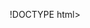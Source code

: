 !DOCTYPE html>
<html lang="en">
<head>
    <meta charset="UTF-8">
    <meta name="viewport" content="width=device-width, initial-scale=1.0">
    <title>Beauty Essentials - Premium Products</title>
    <style>
        * {
            margin: 0;
            padding: 0;
            box-sizing: border-box;
        }
up
        body {
            font-family: 'Arial', sans-serif;
            line-height: 1.6;
            color: #333;
        }

        .header {
            background: linear-gradient(135deg, #ff6b9d, #c44569);
            color: white;
            padding: 1rem 0;
            position: sticky;
            top: 0;
            z-index: 100;
            box-shadow: 0 2px 10px rgba(0,0,0,0.1);
        }

        .nav {
            display: flex;
            justify-content: space-between;
            align-items: center;
            max-width: 1200px;
            margin: 0 auto;
            padding: 0 2rem;
        }

        .logo {
            font-size: 1.8rem;
            font-weight: bold;
        }

        .nav-links {
            display: flex;
            list-style: none;
            gap: 2rem;
        }

        .nav-links a {
            color: white;
            text-decoration: none;
            transition: opacity 0.3s;
        }

        .nav-links a:hover {
            opacity: 0.8;
        }

        .hero {
            background: linear-gradient(135deg, #667eea 0%, #764ba2 100%);
            color: white;
            padding: 5rem 0;
            text-align: center;
        }

        .hero h1 {
            font-size: 3rem;
            margin-bottom: 1rem;
            text-shadow: 2px 2px 4px rgba(0,0,0,0.3);
        }

        .hero p {
            font-size: 1.3rem;
            margin-bottom: 2rem;
            max-width: 600px;
            margin-left: auto;
            margin-right: auto;
        }

        .btn {
            display: inline-block;
            background: #ff6b9d;
            color: white;
            padding: 1rem 2rem;
            text-decoration: none;
            border-radius: 50px;
            transition: all 0.3s;
            box-shadow: 0 4px 15px rgba(255, 107, 157, 0.3);
            font-weight: bold;
        }

        .btn:hover {
            background: #e55a87;
            transform: translateY(-2px);
            box-shadow: 0 6px 20px rgba(255, 107, 157, 0.4);
        }

        .container {
            max-width: 1200px;
            margin: 0 auto;
            padding: 0 2rem;
        }

        .section {
            padding: 4rem 0;
        }

        .section-title {
            text-align: center;
            font-size: 2.5rem;
            margin-bottom: 3rem;
            color: #c44569;
        }

        .products-grid {
            display: grid;
            grid-template-columns: repeat(auto-fit, minmax(320px, 1fr));
            gap: 2rem;
            margin-top: 2rem;
        }

        .product-card {
            background: white;
            border-radius: 15px;
            padding: 2rem;
            text-align: center;
            box-shadow: 0 8px 25px rgba(0,0,0,0.1);
            transition: transform 0.3s, box-shadow 0.3s;
            border: 1px solid #f0f0f0;
        }

        .product-card:hover {
            transform: translateY(-10px);
            box-shadow: 0 15px 35px rgba(0,0,0,0.15);
        }

        .product-image {
            width: 120px;
            height: 120px;
            background: linear-gradient(135deg, #ff9ec5, #ffb3d1);
            border-radius: 15px;
            margin: 0 auto 1.5rem;
            display: flex;
            align-items: center;
            justify-content: center;
            font-size: 3rem;
        }

        .product-card h3 {
            color: #c44569;
            margin-bottom: 1rem;
            font-size: 1.3rem;
        }

        .product-card p {
            margin-bottom: 1.5rem;
            color: #666;
            line-height: 1.6;
        }

        .product-price {
            font-size: 1.5rem;
            font-weight: bold;
            color: #ff6b9d;
            margin-bottom: 1rem;
        }

        .product-btn {
            background: #667eea;
            color: white;
            padding: 0.8rem 1.5rem;
            border: none;
            border-radius: 25px;
            cursor: pointer;
            transition: all 0.3s;
            font-size: 1rem;
            font-weight: bold;
        }

        .product-btn:hover {
            background: #5a6fd8;
            transform: scale(1.05);
        }

        .trending-badge {
            position: absolute;
            top: -10px;
            right: 10px;
            background: #ff4757;
            color: white;
            padding: 0.3rem 0.8rem;
            border-radius: 15px;
            font-size: 0.8rem;
            font-weight: bold;
        }

        .product-card {
            position: relative;
        }

        .features {
            background: #f8f9ff;
        }

        .features-grid {
            display: grid;
            grid-template-columns: repeat(auto-fit, minmax(250px, 1fr));
            gap: 2rem;
        }

        .feature {
            text-align: center;
            padding: 2rem;
            background: white;
            border-radius: 10px;
            box-shadow: 0 4px 15px rgba(0,0,0,0.1);
        }

        .feature-icon {
            width: 60px;
            height: 60px;
            background: #ff6b9d;
            border-radius: 50%;
            margin: 0 auto 1rem;
            display: flex;
            align-items: center;
            justify-content: center;
            color: white;
            font-size: 1.5rem;
        }

        .footer {
            background: #2c2c2c;
            color: white;
            text-align: center;
            padding: 3rem 0;
        }

        .footer-content {
            display: grid;
            grid-template-columns: repeat(auto-fit, minmax(250px, 1fr));
            gap: 2rem;
            margin-bottom: 2rem;
        }

        .footer-section h3 {
            margin-bottom: 1rem;
            color: #ff9ec5;
        }

        .footer-section a {
            color: #ccc;
            text-decoration: none;
            display: block;
            margin-bottom: 0.5rem;
        }

        .footer-section a:hover {
            color: #ff9ec5;
        }

        @media (max-width: 768px) {
            .nav-links {
                display: none;
            }
            
            .hero h1 {
                font-size: 2rem;
            }
            
            .hero p {
                font-size: 1.1rem;
            }
            
            .products-grid {
                grid-template-columns: 1fr;
            }
        }
    </style>
</head>
<body>
    <header class="header">
        <nav class="nav">
            <div class="logo">Beauty Essentials</div>
            <ul class="nav-links">
                <li><a href="#home">Home</a></li>
                <li><a href="#products">Products</a></li>
                <li><a href="#about">About</a></li>
                <li><a href="#contact">Contact</a></li>
            </ul>
        </nav>
    </header>

    <section class="hero" id="home">
        <div class="container">
            <h1>Premium Beauty & Pet Care Products</h1>
            <p>Discover trending beauty tools and pet care essentials that make life easier and more beautiful</p>
            <a href="#products" class="btn">Shop Trending Products</a>
        </div>
    </section>

    <section class="section" id="products">
        <div class="container">
            <h2 class="section-title">Our Trending Products</h2>
            <div class="products-grid">
                
                <div class="product-card">
                    <span class="trending-badge">TRENDING</span>
                    <div class="product-image">🖤</div>
                    <h3>Blackhead Remover</h3>
                    <p>Professional-grade blackhead remover tool with multiple attachments. Safe and effective for deep pore cleaning and skin purification.</p>
                    <div class="product-price">$24.99</div>
                    <button class="product-btn">Add to Cart</button>
                </div>

                <div class="product-card">
                    <span class="trending-badge">HOT</span>
                    <div class="product-image">✂️</div>
                    <h3>Rechargeable Eyebrow Trimmer</h3>
                    <p>Precision eyebrow trimmer with LED light and multiple guard attachments. Rechargeable battery for cordless convenience.</p>
                    <div class="product-price">$19.99</div>
                    <button class="product-btn">Add to Cart</button>
                </div>

                <div class="product-card">
                    <span class="trending-badge">BEST SELLER</span>
                    <div class="product-image">🧽</div>
                    <h3>Electric Silicone Facial Cleaning Brush</h3>
                    <p>Gentle electric facial cleansing brush with soft silicone bristles. Waterproof design with multiple speed settings for all skin types.</p>
                    <div class="product-price">$34.99</div>
                    <button class="product-btn">Add to Cart</button>
                </div>

                <div class="product-card">
                    <span class="trending-badge">NEW</span>
                    <div class="product-image">🐕</div>
                    <h3>Dog Cooling Mat</h3>
                    <p>Self-cooling gel mat for dogs and cats. No electricity needed - activates with your pet's body weight. Perfect for hot summer days.</p>
                    <div class="product-price">$29.99</div>
                    <button class="product-btn">Add to Cart</button>
                </div>

                <div class="product-card">
                    <span class="trending-badge">TRENDING</span>
                    <div class="product-image">🐾</div>
                    <h3>Paw Cleaners</h3>
                    <p>Portable paw cleaner cup with soft silicone bristles. Easy-to-use design removes dirt and mud from your dog's paws after walks.</p>
                    <div class="product-price">$16.99</div>
                    <button class="product-btn">Add to Cart</button>
                </div>

            </div>
        </div>
    </section>

    <section class="section features" id="about">
        <div class="container">
            <h2 class="section-title">Why Choose Our Products</h2>
            <div class="features-grid">
                <div class="feature">
                    <div class="feature-icon">⚡</div>
                    <h3>High Quality</h3>
                    <p>All products are tested for durability and effectiveness. We only sell items we would use ourselves.</p>
                </div>
                <div class="feature">
                    <div class="feature-icon">🚚</div>
                    <h3>Fast Shipping</h3>
                    <p>Quick delivery within 2-5 business days. Track your order every step of the way.</p>
                </div>
                <div class="feature">
                    <div class="feature-icon">💰</div>
                    <h3>Great Prices</h3>
                    <p>Competitive pricing on trending products. Get premium quality without breaking the bank.</p>
                </div>
                <div class="feature">
                    <div class="feature-icon">🔄</div>
                    <h3>Easy Returns</h3>
                    <p>30-day return policy. Not satisfied? Return it hassle-free for a full refund.</p>
                </div>
            </div>
        </div>
    </section>

    <footer class="footer" id="contact">
        <div class="container">
            <div class="footer-content">
                <div class="footer-section">
                    <h3>Contact Us</h3>
                    <a href="mailto:info@beautyessentials.com">info@beautyessentials.com</a>
                    <a href="tel:+1234567890">+1 (234) 567-890</a>
                </div>
                <div class="footer-section">
                    <h3>Quick Links</h3>
                    <a href="#home">Home</a>
                    <a href="#products">Products</a>
                    <a href="#about">About Us</a>
                </div>
                <div class="footer-section">
                    <h3>Customer Service</h3>
                    <a href="#">Shipping Info</a>
                    <a href="#">Returns</a>
                    <a href="#">FAQ</a>
                </div>
            </div>
            <p>&copy; 2024 Beauty Essentials. All rights reserved.</p>
        </div>
    </footer>
</body>
</html>
